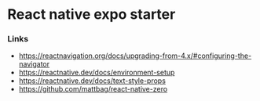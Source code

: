 # React native expo starter

### Links

- https://reactnavigation.org/docs/upgrading-from-4.x/#configuring-the-navigator
- https://reactnative.dev/docs/environment-setup
- https://reactnative.dev/docs/text-style-props
- https://github.com/mattbag/react-native-zero
